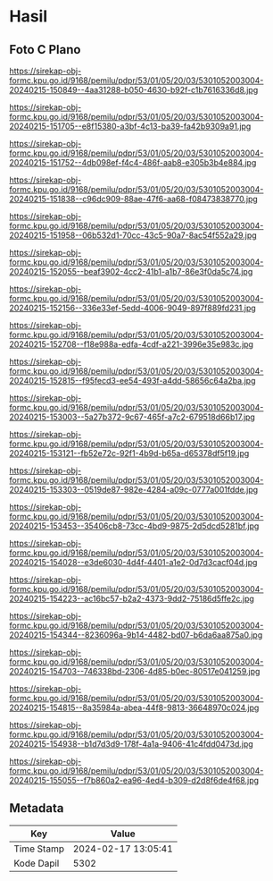 # Hasil

## Foto C Plano

https://sirekap-obj-formc.kpu.go.id/9168/pemilu/pdpr/53/01/05/20/03/5301052003004-20240215-150849--4aa31288-b050-4630-b92f-c1b7616336d8.jpg

https://sirekap-obj-formc.kpu.go.id/9168/pemilu/pdpr/53/01/05/20/03/5301052003004-20240215-151705--e8f15380-a3bf-4c13-ba39-fa42b9309a91.jpg

https://sirekap-obj-formc.kpu.go.id/9168/pemilu/pdpr/53/01/05/20/03/5301052003004-20240215-151752--4db098ef-f4c4-486f-aab8-e305b3b4e884.jpg

https://sirekap-obj-formc.kpu.go.id/9168/pemilu/pdpr/53/01/05/20/03/5301052003004-20240215-151838--c96dc909-88ae-47f6-aa68-f08473838770.jpg

https://sirekap-obj-formc.kpu.go.id/9168/pemilu/pdpr/53/01/05/20/03/5301052003004-20240215-151958--06b532d1-70cc-43c5-90a7-8ac54f552a29.jpg

https://sirekap-obj-formc.kpu.go.id/9168/pemilu/pdpr/53/01/05/20/03/5301052003004-20240215-152055--beaf3902-4cc2-41b1-a1b7-86e3f0da5c74.jpg

https://sirekap-obj-formc.kpu.go.id/9168/pemilu/pdpr/53/01/05/20/03/5301052003004-20240215-152156--336e33ef-5edd-4006-9049-897f889fd231.jpg

https://sirekap-obj-formc.kpu.go.id/9168/pemilu/pdpr/53/01/05/20/03/5301052003004-20240215-152708--f18e988a-edfa-4cdf-a221-3996e35e983c.jpg

https://sirekap-obj-formc.kpu.go.id/9168/pemilu/pdpr/53/01/05/20/03/5301052003004-20240215-152815--f95fecd3-ee54-493f-a4dd-58656c64a2ba.jpg

https://sirekap-obj-formc.kpu.go.id/9168/pemilu/pdpr/53/01/05/20/03/5301052003004-20240215-153003--5a27b372-9c67-465f-a7c2-679518d66b17.jpg

https://sirekap-obj-formc.kpu.go.id/9168/pemilu/pdpr/53/01/05/20/03/5301052003004-20240215-153121--fb52e72c-92f1-4b9d-b65a-d65378df5f19.jpg

https://sirekap-obj-formc.kpu.go.id/9168/pemilu/pdpr/53/01/05/20/03/5301052003004-20240215-153303--0519de87-982e-4284-a09c-0777a001fdde.jpg

https://sirekap-obj-formc.kpu.go.id/9168/pemilu/pdpr/53/01/05/20/03/5301052003004-20240215-153453--35406cb8-73cc-4bd9-9875-2d5dcd5281bf.jpg

https://sirekap-obj-formc.kpu.go.id/9168/pemilu/pdpr/53/01/05/20/03/5301052003004-20240215-154028--e3de6030-4d4f-4401-a1e2-0d7d3cacf04d.jpg

https://sirekap-obj-formc.kpu.go.id/9168/pemilu/pdpr/53/01/05/20/03/5301052003004-20240215-154223--ac16bc57-b2a2-4373-9dd2-75186d5ffe2c.jpg

https://sirekap-obj-formc.kpu.go.id/9168/pemilu/pdpr/53/01/05/20/03/5301052003004-20240215-154344--8236096a-9b14-4482-bd07-b6da6aa875a0.jpg

https://sirekap-obj-formc.kpu.go.id/9168/pemilu/pdpr/53/01/05/20/03/5301052003004-20240215-154703--746338bd-2306-4d85-b0ec-80517e041259.jpg

https://sirekap-obj-formc.kpu.go.id/9168/pemilu/pdpr/53/01/05/20/03/5301052003004-20240215-154815--8a35984a-abea-44f8-9813-36648970c024.jpg

https://sirekap-obj-formc.kpu.go.id/9168/pemilu/pdpr/53/01/05/20/03/5301052003004-20240215-154938--b1d7d3d9-178f-4a1a-9406-41c4fdd0473d.jpg

https://sirekap-obj-formc.kpu.go.id/9168/pemilu/pdpr/53/01/05/20/03/5301052003004-20240215-155055--f7b860a2-ea96-4ed4-b309-d2d8f6de4f68.jpg


## Metadata

| Key        | Value               |
| ---------- | ------------------- |
| Time Stamp | 2024-02-17 13:05:41 |
| Kode Dapil | 5302                |



